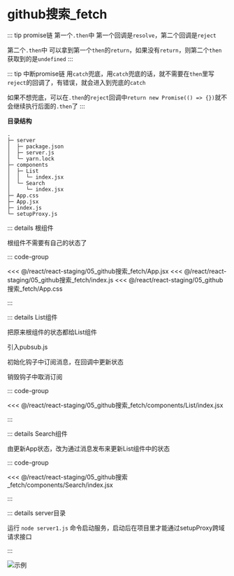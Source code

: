 # github搜索_fetch

::: tip promise链
第一个`.then`中 第一个回调是`resolve`，第二个回调是`reject`   

第二个`.then`中 可以拿到第一个`then`的`return`，如果没有`return`，则第二个`then`获取到的是`undefined`
:::

::: tip 中断promise链
用`catch`兜底，用`catch`兜底的话，就不需要在`then`里写`reject`的回调了，有错误，就会进入到兜底的`catch`

如果不想兜底，可以在`.then`的`reject`回调中`return new Promise(() => {})`就不会继续执行后面的`.then`了
:::

**目录结构**

```
.
├─ server
│  ├─ package.json
│  ├─ server.js
│  └─ yarn.lock
├─ components
│  ├─ List
│  │  └─ index.jsx
│  └─ Search
│     └─ index.jsx
├─ App.css
├─ App.jsx
├─ index.js
└─ setupProxy.js
```

::: details 根组件

根组件不需要有自己的状态了

::: code-group

<<< @/react/react-staging/05_github搜索_fetch/App.jsx
<<< @/react/react-staging/05_github搜索_fetch/index.js
<<< @/react/react-staging/05_github搜索_fetch/App.css

:::


::: details List组件

把原来根组件的状态都给List组件

引入pubsub.js

初始化钩子中订阅消息，在回调中更新状态

销毁钩子中取消订阅

::: code-group

<<< @/react/react-staging/05_github搜索_fetch/components/List/index.jsx

:::



::: details Search组件

由更新App状态，改为通过消息发布来更新List组件中的状态

::: code-group

<<< @/react/react-staging/05_github搜索_fetch/components/Search/index.jsx

:::


::: details server目录

运行 `node server1.js` 命令启动服务，启动后在项目里才能通过setupProxy跨域请求接口

:::


![示例](/react/react-staging/1722224164182.gif)